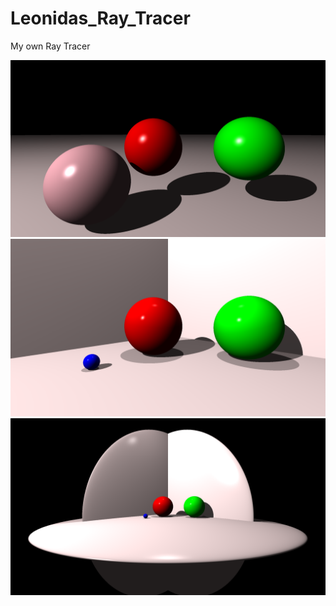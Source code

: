 # Leonidas_Ray_Tracer
My own Ray Tracer

![Screenshot_1](Output/TestSphere3.png)
![Screenshot_2](Output/TestSphere2.png)
![Screenshot_2](Output/TestSphere_old.png)
